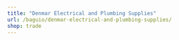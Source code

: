 ```yaml
---
title: "Denmar Electrical and Plumbing Supplies"
url: /baguio/denmar-electrical-and-plumbing-supplies/
shop: trade
---
```

